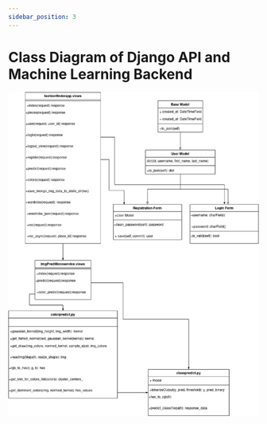 ```yaml
---
sidebar_position: 3
---
```


# Class Diagram of Django API and Machine Learning Backend


![alt text](/img/FFclassdiagram.drawio.png "Data Flow")
